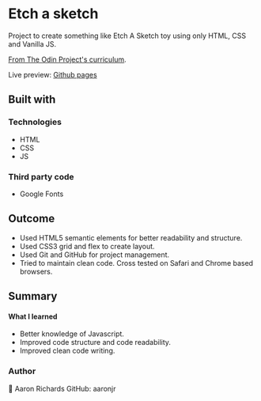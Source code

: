 # Etch a sketch

Project to create something like Etch A Sketch toy using only HTML, CSS and Vanilla JS.

[From The Odin Project's curriculum](https://www.theodinproject.com/lessons/foundations-etch-a-sketch).

Live preview: [Github pages](https://aaronjr.github.io/etch/)

## Built with

### Technologies

- HTML
- CSS
- JS

### Third party code

- Google Fonts

## Outcome

- Used HTML5 semantic elements for better readability and structure.
- Used CSS3 grid and flex to create layout.
- Used Git and GitHub for project management.
- Tried to maintain clean code.
Cross tested on Safari and Chrome based browsers.

## Summary

#### What I learned

- Better knowledge of Javascript.
- Improved code structure and code readability.
- Improved clean code writing.


### Author
👤 Aaron Richards
GitHub: aaronjr